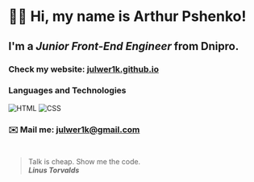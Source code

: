 # 👋🏻 Hi, my name is **Arthur Pshenko**!
## I'm a *Junior Front-End Engineer* from Dnipro.
### Check my website: [julwer1k.github.io](https://julwer1k.github.io/project-one/)
### Languages and Technologies 
![HTML](https://img.shields.io/badge/-HTML-090909?style=for-the-badge&logo=html5)
![CSS](https://img.shields.io/badge/-CSS-090909?style=for-the-badge&logo=css3)
### ✉️ Mail me: julwer1k@gmail.com
#
> Talk is cheap. Show me the code. <br/>
> ***Linus Torvalds***
